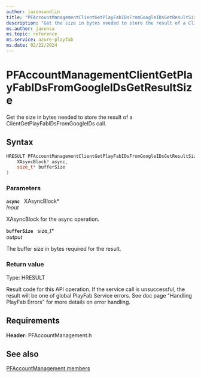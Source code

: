 ```yaml
---
author: jasonsandlin
title: "PFAccountManagementClientGetPlayFabIDsFromGoogleIDsGetResultSize"
description: "Get the size in bytes needed to store the result of a ClientGetPlayFabIDsFromGoogleIDs call."
ms.author: jasonsa
ms.topic: reference
ms.service: azure-playfab
ms.date: 02/22/2024
---
```


# PFAccountManagementClientGetPlayFabIDsFromGoogleIDsGetResultSize  

Get the size in bytes needed to store the result of a ClientGetPlayFabIDsFromGoogleIDs call.  

## Syntax  
  
```cpp
HRESULT PFAccountManagementClientGetPlayFabIDsFromGoogleIDsGetResultSize(  
    XAsyncBlock* async,  
    size_t* bufferSize  
)  
```  
  
### Parameters  
  
**`async`** &nbsp; XAsyncBlock*  
*_Inout_*  
  
XAsyncBlock for the async operation.  
  
**`bufferSize`** &nbsp; size_t*  
*output*  
  
The buffer size in bytes required for the result.  
  
  
### Return value
Type: HRESULT
  
Result code for this API operation. If the service call is unsuccessful, the result will be one of global PlayFab Service errors. See doc page "Handling PlayFab Errors" for more details on error handling.
  
  
## Requirements  
  
**Header:** PFAccountManagement.h
  
## See also  
[PFAccountManagement members](../pfaccountmanagement_members.md)  

  
  
